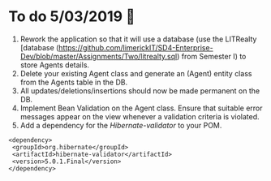 # To do 5/03/2019  :punch:

1. Rework the application so that it will use a database (use the LITRealty [database (https://github.com/limerickIT/SD4-Enterprise-Dev/blob/master/Assignments/Two/litrealty.sql) from Semester I) to store Agents details. 
2. Delete your existing Agent class and generate an (Agent) entity class from the Agents table in the DB.
3. All updates/deletions/insertions should now be made permanent on the DB.
4. Implement Bean Validation on the Agent class. Ensure that suitable error messages appear on the view whenever a validation criteria is violated.
5. Add a dependency for the _Hibernate-validator_ to your POM.
 ```
 <dependency>
  <groupId>org.hibernate</groupId>
  <artifactId>hibernate-validator</artifactId>
  <version>5.0.1.Final</version>
</dependency>
```
